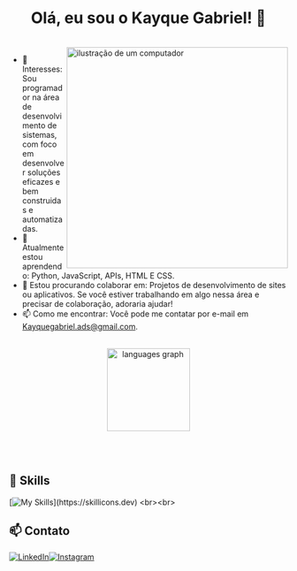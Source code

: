 <h1 align = "center"> Olá, eu sou o Kayque Gabriel! 👋  </h1>
<br>
<img src="https://raw.githubusercontent.com/MicaelliMedeiros/micaellimedeiros/master/image/computer-illustration.png" alt="ilustração de um computador" min-width="400px" max-width="400px" width="400px" align="right">

* 👀 Interesses: Sou programador na área de desenvolvimento de sistemas, com foco em desenvolver soluções eficazes e bem construidas e automatizadas.
* 🌱 Atualmente estou aprendendo: Python, JavaScript, APIs, HTML E CSS.
* 💞 Estou procurando colaborar em: Projetos de desenvolvimento de sites ou aplicativos. Se você estiver trabalhando em algo nessa área e precisar de colaboração, adoraria ajudar!
* 📫 Como me encontrar: Você pode me contatar por e-mail em [Kayquegabriel.ads@gmail.com](mailto:Kayquegabriel.ads@gmail.com).
<br>
<div align="center">
  <img src="https://github-readme-stats.vercel.app/api/top-langs?username=&locale=en&hide_title=false&layout=compact&card_width=320&langs_count=5&theme=dracula&hide_border=false&order=2" height="150" alt="languages graph"  />
</div> 

<br><br>
## 🚀 Skills
[![My Skills](https://skillicons.dev/icons?i=js,html,css,py,mysql,)](https://skillicons.dev)
<br><br>
## 📫 Contato

[![LinkedIn](https://img.shields.io/badge/-LINKEDIN-blue?style=flat-square&logo=linkedin&logoColor=white&link=https://www.linkedin.com/in/kayque-gabriel-7a46a9261)](https://www.linkedin.com/in/kayque-gabriel-7a46a9261)[![Instagram](https://img.shields.io/badge/Instagram-E4405F?style=flat&logo=instagram&logoColor=black)](https://www.instagram.com/kayque_g8/)
